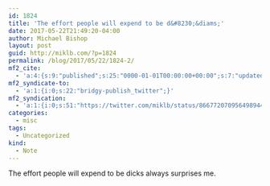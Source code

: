 ```yaml
---
id: 1824
title: 'The effort people will expend to be d&#8230;&diams;'
date: 2017-05-22T21:49:20-04:00
author: Michael Bishop
layout: post
guid: http://miklb.com/?p=1824
permalink: /blog/2017/05/22/1824-2/
mf2_cite:
  - 'a:4:{s:9:"published";s:25:"0000-01-01T00:00:00+00:00";s:7:"updated";s:25:"0000-01-01T00:00:00+00:00";s:8:"category";a:1:{i:0;s:0:"";}s:6:"author";a:0:{}}'
mf2_syndicate-to:
  - 'a:1:{i:0;s:22:"bridgy-publish_twitter";}'
mf2_syndication:
  - 'a:1:{i:0;s:51:"https://twitter.com/miklb/status/866772070956498944";}'
categories:
  - misc
tags:
  - Uncategorized
kind:
  - Note
---
```

The effort people will expend to be dicks always surprises me.